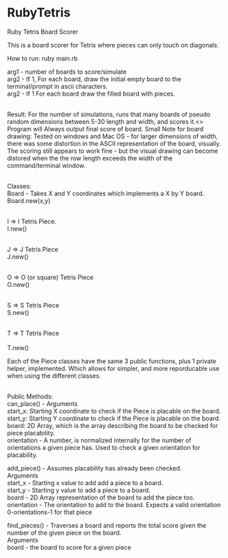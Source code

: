 # RubyTetris
Ruby Tetris Board Scorer

This is a board scorer for Tetris where pieces can only touch on diagonals.

How to run:
  ruby main.rb <arg1> <arg2> <arg3>  <br>
  
  arg1 - number of boards to score/simulate <br>
  arg2 - If 1, For each board, draw the initial empty board to the terminal/prompt in ascii characters.<br>
  arg2 - If 1  For each board draw the filled board with pieces.<br><br>

Result:
  For the number of simulations, runs that many boards of pseudo random dimensions between 5-30 length and width, and scores it.<>
  Program will Always output final score of board.
  Small Note for board drawing: Tested on windows and Mac OS - for larger dimensions of width, there was some distortion in the ASCII
  representation of the board, visually. The scoring still appears to work fine - but the visual drawing can become distored when the
  the row length exceeds the width of the command/terminal window.<br><br>

Classes:<br>
  Board - Takes X and Y coordinates which implements a X by Y board.<br>
    Board.new(x,y)<br><br>
  
  I => I Tetris Piece.<br>
    I.new()<br><br>
    
  J => J Tetris Piece<br>
    J.new()<br><br>
    
  O => O (or square) Tetris Piece<br>
    O.new()<br><br>
    
  S => S Tetris Piece<br>
    S.new()<br><br>
    
  T => T Tetris Piece <br><br>
    T.new()<br>
    
Each of the Piece classes have the same 3 public functions, plus 1 private helper, implemented. Which allows for simpler, and more reporducable use when using the  different classes.<br><br>

Public Methods:<br>
can_place() - Arguments<br>
  start_x: Starting X coordinate to check if the Piece is placable on the board.<br>
  start_y: Starting Y coordinate to check if the Piece is placable on the board.<br>
  board: 2D Array, which is the array describing the board to be checked for piece placability.<br>
  orientation - A number, is normalized internally for the number of orientations a given piece has. Used to check a given orientation   for placability.<br>
  
  
add_piece() - Assumes placability has already been checked.<br>
  Arguments<br>
  start_x - Starting x value to add add a piece to a board.<br>
  start_y - Starting y value to add a piece to a board.<br>
  board -   2D Array representation of the board to add the piece too.<br>
  orientation - The orientation to add to the board. Expects a valid orientation 0-orientations-1 for that piece<br>
  
  find_pieces() - Traverses a board and reports the total score given the number of the given piece on the board.<br>
    Arguments<br>
    board - the board to score for a given piece
